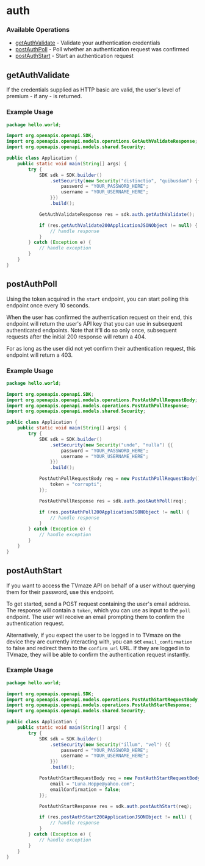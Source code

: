 # auth

### Available Operations

* [getAuthValidate](#getauthvalidate) - Validate your authentication credentials
* [postAuthPoll](#postauthpoll) - Poll whether an authentication request was confirmed
* [postAuthStart](#postauthstart) - Start an authentication request

## getAuthValidate

If the credentials supplied as HTTP basic are valid, the user's level of premium - if any - is returned.

### Example Usage

```java
package hello.world;

import org.openapis.openapi.SDK;
import org.openapis.openapi.models.operations.GetAuthValidateResponse;
import org.openapis.openapi.models.shared.Security;

public class Application {
    public static void main(String[] args) {
        try {
            SDK sdk = SDK.builder()
                .setSecurity(new Security("distinctio", "quibusdam") {{
                    password = "YOUR_PASSWORD_HERE";
                    username = "YOUR_USERNAME_HERE";
                }})
                .build();

            GetAuthValidateResponse res = sdk.auth.getAuthValidate();

            if (res.getAuthValidate200ApplicationJSONObject != null) {
                // handle response
            }
        } catch (Exception e) {
            // handle exception
        }
    }
}
```

## postAuthPoll

Using the token acquired in the `start` endpoint, you can start polling this endpoint once every 10 seconds.

When the user has confirmed the authentication request on their end, this endpoint will return the user's API key that you can use in subsequent authenticated endpoints. Note that it'll do so only once, subsequent requests after the initial 200 response will return a 404.

For as long as the user did not yet confirm their authentication request, this endpoint will return a 403.


### Example Usage

```java
package hello.world;

import org.openapis.openapi.SDK;
import org.openapis.openapi.models.operations.PostAuthPollRequestBody;
import org.openapis.openapi.models.operations.PostAuthPollResponse;
import org.openapis.openapi.models.shared.Security;

public class Application {
    public static void main(String[] args) {
        try {
            SDK sdk = SDK.builder()
                .setSecurity(new Security("unde", "nulla") {{
                    password = "YOUR_PASSWORD_HERE";
                    username = "YOUR_USERNAME_HERE";
                }})
                .build();

            PostAuthPollRequestBody req = new PostAuthPollRequestBody() {{
                token = "corrupti";
            }};            

            PostAuthPollResponse res = sdk.auth.postAuthPoll(req);

            if (res.postAuthPoll200ApplicationJSONObject != null) {
                // handle response
            }
        } catch (Exception e) {
            // handle exception
        }
    }
}
```

## postAuthStart

If you want to access the TVmaze API on behalf of a user without querying them for their password, use this endpoint.

To get started, send a POST request containing the user's email address. The response will contain a `token`, which you can use as input to the `poll` endpoint. The user will receive an email prompting them to confirm the authentication request.

Alternatively, if you expect the user to be logged in to TVmaze on the device they are currently interacting with, you can set `email_confirmation` to false and redirect them to the `confirm_url` URL. If they are logged in to TVmaze, they will be able to confirm the authentication request instantly.


### Example Usage

```java
package hello.world;

import org.openapis.openapi.SDK;
import org.openapis.openapi.models.operations.PostAuthStartRequestBody;
import org.openapis.openapi.models.operations.PostAuthStartResponse;
import org.openapis.openapi.models.shared.Security;

public class Application {
    public static void main(String[] args) {
        try {
            SDK sdk = SDK.builder()
                .setSecurity(new Security("illum", "vel") {{
                    password = "YOUR_PASSWORD_HERE";
                    username = "YOUR_USERNAME_HERE";
                }})
                .build();

            PostAuthStartRequestBody req = new PostAuthStartRequestBody() {{
                email = "Luna.Hoppe@yahoo.com";
                emailConfirmation = false;
            }};            

            PostAuthStartResponse res = sdk.auth.postAuthStart(req);

            if (res.postAuthStart200ApplicationJSONObject != null) {
                // handle response
            }
        } catch (Exception e) {
            // handle exception
        }
    }
}
```
